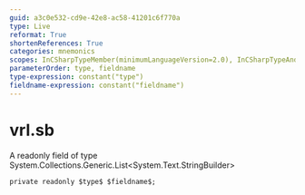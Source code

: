 ```yaml
---
guid: a3c0e532-cd9e-42e8-ac58-41201c6f770a
type: Live
reformat: True
shortenReferences: True
categories: mnemonics
scopes: InCSharpTypeMember(minimumLanguageVersion=2.0), InCSharpTypeAndNamespace(minimumLanguageVersion=2.0)
parameterOrder: type, fieldname
type-expression: constant("type")
fieldname-expression: constant("fieldname")
---
```


# vrl.sb

A readonly field of type System.Collections.Generic.List<System.Text.StringBuilder>

```
private readonly $type$ $fieldname$;
```
